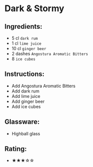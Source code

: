 # Dark & Stormy

## Ingredients:
- 5 cl `dark rum`
- 1 cl `lime juice`
- 10 cl `ginger beer`
- 2 dashes `Angostura Aromatic Bitters` <!--  -->
- 8 `ice cubes`

## Instructions:
- Add Angostura Aromatic Bitters <!--  -->
- Add dark rum
- Add lime juice
- Add ginger beer
- Add ice cubes

## Glassware:
- Highball glass

## Rating:
- ★★★☆☆